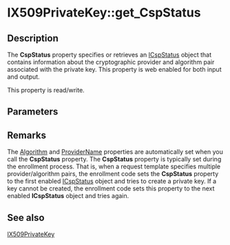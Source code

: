 # IX509PrivateKey::get_CspStatus

## Description

The **CspStatus** property specifies or retrieves an [ICspStatus](https://learn.microsoft.com/windows/desktop/api/certenroll/nn-certenroll-icspstatus) object that contains information about the cryptographic provider and algorithm pair associated with the private key. This property is web enabled for both input and output.

This property is read/write.

## Parameters

## Remarks

The [Algorithm](https://learn.microsoft.com/windows/desktop/api/certenroll/nf-certenroll-ix509privatekey-get_algorithm) and [ProviderName](https://learn.microsoft.com/windows/desktop/api/certenroll/nf-certenroll-ix509privatekey-get_providername) properties are automatically set when you call the **CspStatus** property. The **CspStatus** property is typically set during the enrollment process. That is, when a request template specifies multiple provider/algorithm pairs, the enrollment code sets the **CspStatus** property to the first enabled [ICspStatus](https://learn.microsoft.com/windows/desktop/api/certenroll/nn-certenroll-icspstatus) object and tries to create a private key. If a key cannot be created, the enrollment code sets this property to the next enabled **ICspStatus** object and tries again.

## See also

[IX509PrivateKey](https://learn.microsoft.com/windows/desktop/api/certenroll/nn-certenroll-ix509privatekey)
